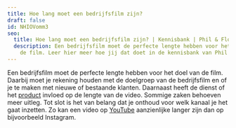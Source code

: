 ```yaml
---
title: Hoe lang moet een bedrijfsfilm zijn?
draft: false
id: NHIOVomm3
seo:
  title: Hoe lang moet een bedrijfsfilm zijn? | Kennisbank | Phil & Flo
  description: Een bedrijfsfilm moet de perfecte lengte hebben voor het doel van
    de film. Leer hier meer hoe jij dat doet in de kennisbank van Phil & Flo.
---
```

Een bedrijfsfilm moet de perfecte lengte hebben voor het doel van de film. Daarbij moet je rekening houden met de doelgroep van de bedrijfsfilm en of je te maken met nieuwe of bestaande klanten. Daarnaast heeft de dienst of het [product](https://www.philenflo.nl/3d-productvideo/) invloed op de lengte van de video. Sommige zaken behoeven meer uitleg. Tot slot is het van belang dat je onthoud voor welk kanaal je het gaat inzetten. Zo kan een video op [YouTube](https://www.philenflo.nl/youtube-marketing/) aanzienlijke langer zijn dan op bijvoorbeeld Instagram.
